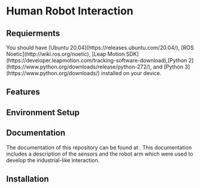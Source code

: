 <h1>Human Robot Interaction</h1>
<h2>Requierments</h2>
You should have [Ubuntu 20.04](https://releases.ubuntu.com/20.04/), [ROS Noetic](http://wiki.ros.org/noetic), [Leap Motion SDK](https://developer.leapmotion.com/tracking-software-download),[Python 2](https://www.python.org/downloads/release/python-272/), and [Python 3](https://www.python.org/downloads/) installed on your device.
<h2>Features</h2>
<h2>Environment Setup</h2>
<h2>Documentation</h2>
The documentation of this repository can be found at . This documentation includes a description of the sensors and the robot arm which were used to develop the industrial-like interaction.
<h2>Installation</h2>
